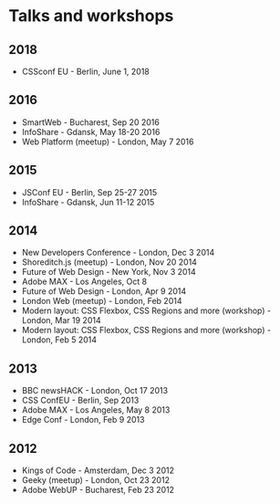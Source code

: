 # Talks and workshops

## 2018
- CSSconf EU - Berlin, June 1, 2018

## 2016
- SmartWeb - Bucharest, Sep 20 2016
- InfoShare - Gdansk, May 18-20 2016
- Web Platform (meetup) - London, May 7 2016

## 2015
- JSConf EU - Berlin, Sep 25-27 2015
- InfoShare - Gdansk, Jun 11-12 2015

## 2014
- New Developers Conference - London, Dec 3 2014
- Shoreditch.js (meetup) - London, Nov 20 2014
- Future of Web Design - New York, Nov 3 2014
- Adobe MAX - Los Angeles, Oct 8
- Future of Web Design - London, Apr 9 2014
- London Web (meetup) - London, Feb 2014
- Modern layout: CSS Flexbox, CSS Regions and more (workshop) - London, Mar 19 2014
- Modern layout: CSS Flexbox, CSS Regions and more (workshop) - London, Feb 5 2014

## 2013
- BBC newsHACK - London, Oct 17 2013
- CSS ConfEU - Berlin, Sep 2013
- Adobe MAX - Los Angeles, May 8 2013
- Edge Conf - London, Feb 9 2013

## 2012
- Kings of Code - Amsterdam, Dec 3 2012
- Geeky (meetup) - London, Oct 23 2012
- Adobe WebUP - Bucharest, Feb 23 2012
